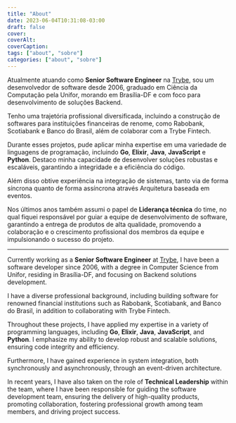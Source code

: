 ```yaml
---
title: "About"
date: 2023-06-04T10:31:08-03:00
draft: false
cover:
coverAlt:
coverCaption:
tags: ["about", "sobre"]
categories: ["about", "sobre"]
---
```


Atualmente atuando como **Senior Software Engineer** na [Trybe][link1], sou um desenvolvedor de software desde 2006, graduado em Ciência da Computação pela Unifor, morando em Brasília-DF e com foco para desenvolvimento de soluções Backend.

Tenho uma trajetória profissional diversificada, incluindo a construção de softwares para instituições financeiras de renome, como Rabobank, Scotiabank e Banco do Brasil, além de colaborar com a Trybe Fintech.

Durante esses projetos, pude aplicar minha expertise em uma variedade de linguagens de programação, incluindo **Go**, **Elixir**, **Java**, **JavaScript** e **Python**. Destaco minha capacidade de desenvolver soluções robustas e escaláveis, garantindo a integridade e a eficiência do código.

Além disso obtive experiência na integração de sistemas, tanto via de forma síncrona quanto de forma assíncrona através Arquitetura baseada em eventos.

Nos últimos anos também assumi o papel de **Liderança técnica** do time, no qual fiquei responsável por guiar a equipe de desenvolvimento de software, garantindo a entrega de produtos de alta qualidade, promovendo a colaboração e o crescimento profissional dos membros da equipe e impulsionando o sucesso do projeto.

----

Currently working as a **Senior Software Engineer** at [Trybe][link1], I have been a software developer since 2006, with a degree in Computer Science from Unifor, residing in Brasília-DF, and focusing on Backend solutions development.

I have a diverse professional background, including building software for renowned financial institutions such as Rabobank, Scotiabank, and Banco do Brasil, in addition to collaborating with Trybe Fintech.

Throughout these projects, I have applied my expertise in a variety of programming languages, including **Go**, **Elixir**, **Java**, **JavaScript**, and **Python**. I emphasize my ability to develop robust and scalable solutions, ensuring code integrity and efficiency.

Furthermore, I have gained experience in system integration, both synchronously and asynchronously, through an event-driven architecture.

In recent years, I have also taken on the role of **Technical Leadership** within the team, where I have been responsible for guiding the software development team, ensuring the delivery of high-quality products, promoting collaboration, fostering professional growth among team members, and driving project success.


[link1]:https://www.betrybe.com/
